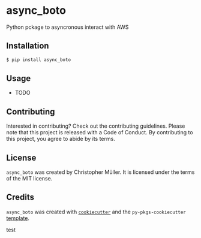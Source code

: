 # async_boto

Python pckage to asyncronous interact with AWS

## Installation

```bash
$ pip install async_boto
```

## Usage

- TODO

## Contributing

Interested in contributing? Check out the contributing guidelines. Please note that this project is released with a Code of Conduct. By contributing to this project, you agree to abide by its terms.

## License

`async_boto` was created by Christopher Müller. It is licensed under the terms of the MIT license.

## Credits

`async_boto` was created with [`cookiecutter`](https://cookiecutter.readthedocs.io/en/latest/) and the `py-pkgs-cookiecutter` [template](https://github.com/py-pkgs/py-pkgs-cookiecutter).

test